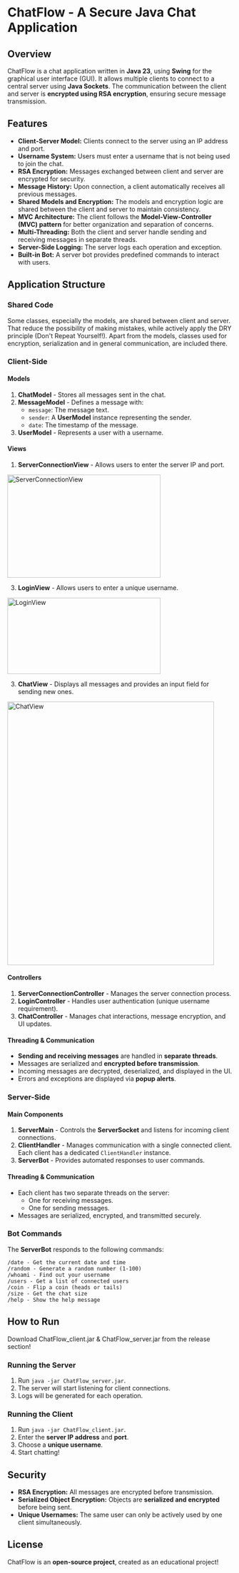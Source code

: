# ChatFlow - A Secure Java Chat Application

## Overview

ChatFlow is a chat application written in **Java 23**, using **Swing** for the graphical user interface (GUI). It allows multiple clients to connect to a central server using **Java Sockets**. The communication between the client and server is **encrypted using RSA encryption**, ensuring secure message transmission.

## Features

- **Client-Server Model:** Clients connect to the server using an IP address and port.
- **Username System:** Users must enter a username that is not being used to join the chat.
- **RSA Encryption:** Messages exchanged between client and server are encrypted for security.
- **Message History:** Upon connection, a client automatically receives all previous messages.
- **Shared Models and Encryption:** The models and encryption logic are shared between the client and server to maintain consistency.
- **MVC Architecture:** The client follows the **Model-View-Controller (MVC) pattern** for better organization and separation of concerns.
- **Multi-Threading:** Both the client and server handle sending and receiving messages in separate threads.
- **Server-Side Logging:** The server logs each operation and exception.
- **Built-in Bot:** A server bot provides predefined commands to interact with users.

## Application Structure
### Shared Code
Some classes, especially the models, are shared between client and server. That reduce the possibility of making mistakes, while actively apply the DRY principle (Don't Repeat Yourself!). Apart from the models, classes used for encryption, serialization and in general communication, are included there.

### Client-Side

#### **Models**

1. **ChatModel** - Stores all messages sent in the chat.
2. **MessageModel** - Defines a message with:
   - `message`: The message text.
   - `sender`: A **UserModel** instance representing the sender.
   - `date`: The timestamp of the message.
3. **UserModel** - Represents a user with a username.

#### **Views**

1. **ServerConnectionView** - Allows users to enter the server IP and port.

<img width="343" height="231" alt="ServerConnectionView" src="https://github.com/user-attachments/assets/63dd5195-c21a-4626-b272-b4241dd324d9" />

3. **LoginView** - Allows users to enter a unique username.

<img width="343" height="171" alt="LoginView" src="https://github.com/user-attachments/assets/9e7b7cef-31e7-40b3-9e7d-66ee983464dc" />

3. **ChatView** - Displays all messages and provides an input field for sending new ones.

<img width="463" height="591" alt="ChatView" src="https://github.com/user-attachments/assets/3d020c61-88a7-41b8-89fb-d9bac6ab50c4" />

#### **Controllers**

1. **ServerConnectionController** - Manages the server connection process.
2. **LoginController** - Handles user authentication (unique username requirement).
3. **ChatController** - Manages chat interactions, message encryption, and UI updates.

#### **Threading & Communication**

- **Sending and receiving messages** are handled in **separate threads**.
- Messages are serialized and **encrypted before transmission**.
- Incoming messages are decrypted, deserialized, and displayed in the UI.
- Errors and exceptions are displayed via **popup alerts**. 

### Server-Side

#### **Main Components**

1. **ServerMain** - Controls the **ServerSocket** and listens for incoming client connections.
2. **ClientHandler** - Manages communication with a single connected client. Each client has a dedicated `ClientHandler` instance.
3. **ServerBot** - Provides automated responses to user commands.

#### **Threading & Communication**

- Each client has two separate threads on the server:
  - One for receiving messages.
  - One for sending messages.
- Messages are serialized, encrypted, and transmitted securely.

### **Bot Commands**

The **ServerBot** responds to the following commands:

```
/date - Get the current date and time
/random - Generate a random number (1-100)
/whoami - Find out your username
/users - Get a list of connected users
/coin - Flip a coin (heads or tails)
/size - Get the chat size
/help - Show the help message
```

## How to Run
Download ChatFlow_client.jar & ChatFlow_server.jar from the release section!

### **Running the Server**

1. Run `java -jar ChatFlow_server.jar`.
2. The server will start listening for client connections.
3. Logs will be generated for each operation.

### **Running the Client**

1. Run `java -jar ChatFlow_client.jar`.
2. Enter the **server IP address** and **port**.
3. Choose a **unique username**.
4. Start chatting!

## Security

- **RSA Encryption:** All messages are encrypted before transmission.
- **Serialized Object Encryption:** Objects are **serialized and encrypted** before being sent.
- **Unique Usernames:** The same user can only be actively used by one client simultaneously.


## License

ChatFlow is an **open-source project**, created as an educational project!

